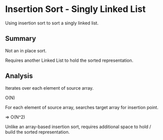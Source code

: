 Insertion Sort - Singly Linked List
===================================
Using insertion sort to sort a singly linked list.

Summary
-------
Not an in place sort.  

Requires another Linked List to hold the sorted representation.



Analysis
--------
Iterates over each element of source array.  

O(N)

For each element of source array, searches target array for insertion point.

=> O(N^2)


Unlike an array-based insertion sort, requires additional space to hold / build the sorted representation. 
 
